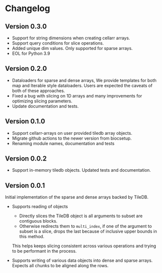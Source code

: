 # Changelog

## Version 0.3.0

- Support for string dimensions when creating cellarr arrays.
- Support query conditions for slice operations.
- Added unique dim values. Only supported for sparse arrays.
- EOL for Python 3.9

## Version 0.2.0

- Dataloaders for sparse and dense arrays, We provide templates for both map and Iterable style dataloaders. Users are expected the caveats of both of these approaches. 
- Fixed a bug with slicing on 1D arrays and many improvements for optimizing slicing parameters.
- Update documentation and tests.

## Version 0.1.0

- Support cellarr-arrays on user provided tiledb array objects.
- Migrate github actions to the newer version from biocsetup.
- Renaming module names, documentation and tests

## Version 0.0.2

- Support in-memory tiledb objects. Updated tests and documentation.

## Version 0.0.1

Initial implementation of the sparse and dense arrays backed by TileDB.

- Supports reading of objects
  - Directly slices the TileDB object is all arguments to subset are contiguous blocks.
  - Otherwise redirects them to `multi_index`, if one of the argument to subset is a slice, drops the last because of inclusive upper bounds in this method.

  This helps keeps slicing consistent across various operations and trying to be performant in the process.

- Supports writing of various data objects into dense and sparse arrays. Expects all chunks to be aligned along the rows.
